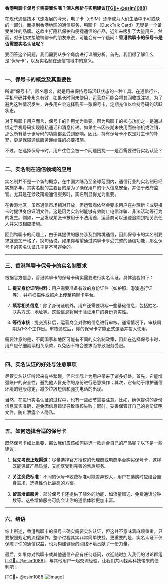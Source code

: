 **香港鸭聊卡保号卡需要實名嗎？深入解析与实用建议[[TG💪+ @esim1088](https://t.me/s/esim1088)]**

在现代通信技术飞速发展的今天，电子卡（eSIM）逐渐成为人们生活中不可或缺的一部分。而提到香港地区的通信服务，鸭聊卡（DuckTalk Card）无疑是一个备受关注的品牌。这款主打隐私保护和便捷通信的产品，近年来吸引了大量用户。然而，对于初次接触鸭聊卡的朋友来说，可能会有一个疑问：**香港鸭聊卡的保号卡是否需要实名认证呢？**

要回答这个问题，我们需要从多个角度进行详细分析。首先，我们得了解什么是“保号卡”，以及实名制在通信领域中的意义。

---

### **一、保号卡的概念及其重要性**

所谓“保号卡”，顾名思义，就是用来保持号码活跃状态的一种工具。在通信行业，手机号码并非永久有效，如果长时间未使用，运营商可能会将其回收或注销。为了避免这种情况发生，许多用户会选择购买一张保号卡，定期充值以维持号码的活跃状态。

对于鸭聊卡用户而言，保号卡的作用尤为重要。因为鸭聊卡的核心功能之一是通过绑定手机号码实现隐私通话和消息传递。如果主卡因长期未使用而被停机或注销，那么所有基于该号码的功能都会受到影响。因此，持有保号卡不仅是对主卡的补充，更是保障通信服务连续性的必要措施。

不过，在选择保号卡时，用户往往会被一个问题困扰——是否需要进行实名认证？

---

### **二、实名制在通信领域的应用**

实名制并不是一个新的概念，在中国大陆乃至全球范围内，通信行业的实名制已经实施多年。其实名制的主要目的是为了确保用户的个人信息安全，并便于政府监管。尤其是在涉及跨境通信服务时，实名制显得尤为重要。

在香港地区，虽然通信市场相对开放，但运营商依然会要求用户在办理新卡或更换卡时提供身份证明文件。这是因为实名制能够有效防止电信诈骗、非法活动等行为的发生。例如，一旦发现某张卡被用于不法用途，运营商可以迅速追踪到相关责任人并采取相应措施。

回到鸭聊卡的问题上，由于其提供的服务涉及到跨境通信，因此保号卡的实名制要求就更加严格了。换句话说，如果你希望通过鸭聊卡享受完整的通信功能，那么保号卡的实名认证几乎是不可避免的。

---

### **三、香港鸭聊卡保号卡的实名制要求**

根据官方信息，香港鸭聊卡的保号卡确实需要进行实名认证。具体流程如下：

1. **提交身份证明材料**：用户需要准备有效的身份证件（如护照、港澳通行证等），并将扫描件或照片上传至鸭聊卡平台。
   
2. **填写相关信息**：除了身份证明外，用户还需要填写一些基础信息，包括姓名、联系方式、地址等。这些信息将用于验证用户的身份真实性。

3. **等待审核**：提交资料后，运营商会对你的信息进行审核。通常情况下，审核周期为1-3个工作日。审核通过后，你的保号卡才能正式激活并投入使用。

需要注意的是，不同国家和地区可能有不同的实名制政策，因此在选择保号卡时，用户应仔细阅读相关条款，以免因不符合要求而导致服务受限。

---

### **四、实名认证的好处与注意事项**

尽管实名认证听起来有些繁琐，但它实际上为用户带来了诸多好处。首先，它能增强账户的安全性，避免他人冒充你的身份进行恶意操作；其次，它有助于维护通信环境的健康稳定，减少垃圾短信和骚扰电话的出现。

当然，在进行实名认证的过程中，也有一些细节需要注意。比如，确保提供的身份信息真实准确，避免因信息错误导致审核失败；同时，妥善保管好自己的身份证明文件，防止泄露个人隐私。

---

### **五、如何选择合适的保号卡**

既然保号卡如此重要，那么我们应该如何挑选一款适合自己的产品呢？以下是一些建议：

1. **优先考虑正规渠道**：尽量选择官方授权的代理商或电商平台购买保号卡，这样既能保证产品质量，又能享受到完善的售后服务。

2. **关注资费标准**：不同的保号卡收费标准可能差异较大，用户在选购时应结合自身需求，选择性价比最高的方案。

3. **留意增值服务**：部分保号卡还提供了额外的功能，如流量赠送、免费通话分钟数等。这些增值服务可能会让你的通信体验更加丰富。

---

### **六、结语**

综上所述，香港鸭聊卡的保号卡确实需要实名认证，但这并不意味着麻烦重重。只要按照规定的流程操作，整个过程其实非常简单快捷。更重要的是，实名认证不仅保障了你的通信权益，也为构建健康的网络环境贡献了一份力量。

最后，如果你对鸭聊卡或其他通信产品有任何疑问，欢迎随时加入我们的讨论群组[[TG💪+ @esim1088](https://t.me/s/esim1088)]，与其他用户一起交流经验。让我们共同探索科技带来的便利吧！

[[TG💪+ @esim1088](https://t.me/s/esim1088) ![Image](https://i.postimg.cc/4NQfJmqS/Snipaste-2025-05-13-00-14-12.png)]